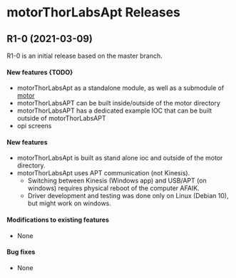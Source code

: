 # motorThorLabsApt Releases

## __R1-0 (2021-03-09)__
R1-0 is an initial release based on the master branch.  

#### New features {TODO}
* motorThorLabsApt as a standalone module, as well as a submodule of [motor](https://github.com/epics-modules/motor)
* motorThorLabsAPT can be built inside/outside of the motor directory
* motorThorLabsAPT has a dedicated example IOC that can be built outside of motorThorLabsAPT
* opi screens

#### New features 
* motorThorLabsApt is built as stand alone ioc and outside of the motor directory.
* motorThorLabsApt uses APT communication (not Kinesis).
  * Switching between Kinesis (Windows app) and USB/APT (on windows) requires physical reboot of the computer AFAIK.
  * Driver development and testing was done only on Linux (Debian 10), but might work on windows.

#### Modifications to existing features
* None

#### Bug fixes
* None
